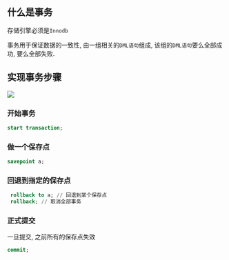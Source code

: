 ##  什么是事务

存储引擎必须是`Innodb`

事务用于保证数据的一致性, 由一组相关的`DML语句`组成, 该组的`DML语句`要么全部成功, 要么全部失败.

## 实现事务步骤

![](https://ae01.alicdn.com/kf/H680db22fe839499f964c2c138fdad8b7o.jpg)

### 开始事务

```sql
start transaction;
```

### 做一个保存点

```sql
savepoint a;
```

### 回退到指定的保存点

```sql
 rollback to a; // 回退到某个保存点
 rollback; // 取消全部事务
```

### 正式提交

一旦提交, 之前所有的保存点失效

```sql
commit;
```










